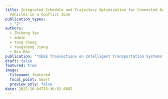 ```yaml
---
title: Integrated Schedule and Trajectory Optimization for Connected Automated
  Vehicles in a Conflict Zone
publication_types:
  - "2"
authors:
  - Zhihong Yao
  - admin
  - Yang Cheng
  - Yangsheng Jiang
  - Bin Ran
publication: "*IEEE Transactions on Intelligent Transportation Systems*"
draft: false
featured: true
image:
  filename: featured
  focal_point: Smart
  preview_only: false
date: 2022-10-04T15:36:52.688Z
---
```

